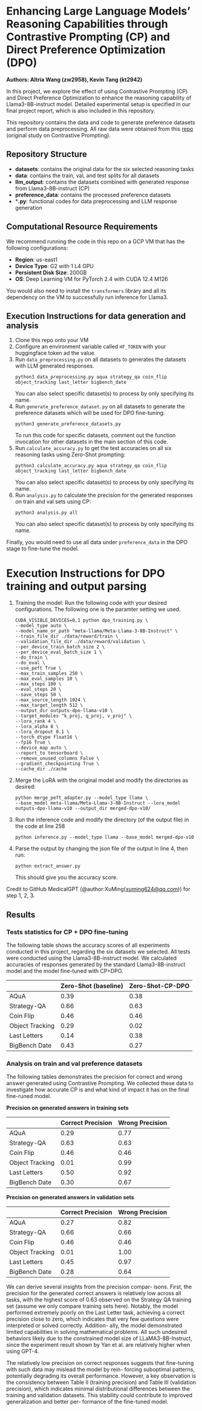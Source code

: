 # Enhancing Large Language Models’ Reasoning Capabilities through Contrastive Prompting (CP) and Direct Preference Optimization (DPO)

**Authors: Altria Wang (zw2958), Kevin Tang (kt2942)**

In this project, we explore the effect of using Contrastive Prompting (CP) and Direct Preference Optimization to enhance the reasoning capability of Llama3-8B-instruct model. Detailed experimental setup is specified in our final project report, which is also included in this repository.

This repository contains the data and code to generate preference datasets and perform data preprocessing. All raw data were obtained from this [repo](https://github.com/yao8839836/cp) (original study on Contrastive Prompting).

## Repository Structure
- **datasets**: contains the original data for the six selected reasoning tasks
- **data**: contains the train, val, and test splits for all datasets
- **llm_output**: contains the datasets combined with generated response from Llama3-8B-instruct (CP)
- **preference_data**: contains the processed preference datasets
- ***.py**: functional codes for data preprocessing and LLM response generation

## Computational Resource Requirements
We recommend running the code in this repo on a GCP VM that has the following configurations:

- **Region**: us-east1
- **Device Type**: G2 with 1 L4 GPU
- **Persistent Disk Size**: 200GB
- **OS**: Deep Learning VM for PyTorch 2.4 with CUDA 12.4 M126

You would also need to install the `transformers` library and all its dependency on the VM to successfully run inference for Llama3.

## Execution Instructions for data generation and analysis
1. Clone this repo onto your VM
2. Configure an environment variable called `HF_TOKEN` with your huggingface token ad the value.
3. Run `data_preprocessing.py` on all datasets to generates the datasets with LLM generated responses.
    ```
    python3 data_preprocessing.py aqua strategy_qa coin_flip object_tracking last_letter bigbench_date
    ```
    You can also select specific dataset(s) to process by only specifying its name.
4. Run `generate_preference_dataset.py` on all datasets to generate the preference datasets which will be used for DPO fine-tuning:
    ```
    python3 generate_preference_datasets.py
    ```
    To run this code for specific datasets, comment out the function invocation for other datasets in the main section of this code.
5. Run `calculate_accuracy.py` to get the test accuracies on all six reasoning tasks using Zero-Shot prompting:
    ```
    python3 calculate_accuracy.py aqua strategy_qa coin_flip object_tracking last_letter bigbench_date
    ```
    You can also select specific dataset(s) to process by only specifying its name.
6. Run `analysis.py` to calculate the precision for the generated responses on train and val sets using CP:
    ```
    python3 analysis.py all
    ```
    You can also select specific dataset(s) to process by only specifying its name.

Finally, you would need to use all data under `preference_data` in the DPO stage to fine-tune the model.

# Execution Instructions for DPO training and output parsing 
1. Training the model: 
    Run the following code with your desired configurations. The following one is the paramter setting we used.
    ```
    CUDA_VISIBLE_DEVICES=0,1 python dpo_training.py \
    --model_type auto \
    --model_name_or_path "meta-llama/Meta-Llama-3-8B-Instruct" \
    --train_file_dir ./data/reward/train \
    --validation_file_dir ./data/reward/validation \
    --per_device_train_batch_size 2 \
    --per_device_eval_batch_size 1 \
    --do_train \
    --do_eval \
    --use_peft True \
    --max_train_samples 250 \
    --max_eval_samples 10 \
    --max_steps 100 \
    --eval_steps 20 \
    --save_steps 50 \
    --max_source_length 1024 \
    --max_target_length 512 \
    --output_dir outputs-dpo-llama-v10 \
    --target_modules "k_proj, q_proj, v_proj" \
    --lora_rank 4 \
    --lora_alpha 8 \
    --lora_dropout 0.1 \
    --torch_dtype float16 \
    --fp16 True \
    --device_map auto \
    --report_to tensorboard \
    --remove_unused_columns False \
    --gradient_checkpointing True \
    --cache_dir ./cache
    ``` 
2. Merge the LoRA with the original model and modify the directories as desired:
    ```
    python merge_peft_adapter.py --model_type llama \
    --base_model meta-llama/Meta-Llama-3-8B-Instruct --lora_model outputs-dpo-llama-v10 --output_dir merged-dpo-v10/
    ```
3. Run the inference code and modify the directory (of the output file) in the code at line 258 
    ```
    python inference.py --model_type llama --base_model merged-dpo-v10
    ```
4. Parse the output by changing the json file of the output in line 4, then run:
    ```
    python extract_answer.py
    ```
    This should give you the accuracy score. 

Credit to GitHub MedicalGPT (@author:XuMing(xuming624@qq.com)) for step 1, 2, 3. 
## Results

### Tests statistics for CP + DPO fine-tuning

The following table shows the accuracy scores of all experiments conducted in this project, regarding the six datasets we selected. All tests were conducted using the Llama3-8B-instruct model. We calculated accuracies of responses generated by the standard Llama3-8B-instruct model and the model fine-tuned with CP+DPO.


|              | Zero-Shot (baseline)    | Zero-Shot-CP-DPO |
|--------------|----------------------------|-----------------|
| AQuA | 0.39 | 0.38 |
| Strategy-QA | 0.66 | 0.63 |
| Coin Flip | 0.46 | 0.46 |
| Object Tracking | 0.29| 0.02 |
| Last Letters | 0.14 | 0.38 |
| BigBench Date | 0.43 | 0.27 |


### Analysis on train and val preference datasets

The following tables demonstrates the precision for correct and wrong answer generated using Contrastive Prompting. We collected these data to investigate how accurate CP is and what kind of impact it has on the final fine-runed model.

**Precision on generated answers in training sets**

|              | Correct Precision   | Wrong Precision |
|--------------|---------------------|-----------------|
| AQuA | 0.29 | 0.77 |
| Strategy-QA | 0.63 | 0.63 |
| Coin Flip | 0.46 | 0.46 |
| Object Tracking | 0.01 | 0.99 |
| Last Letters | 0.50 | 0.92 |
| BigBench Date | 0.30 | 0.67 |

**Precision on generated answers in validation sets**

|              | Correct Precision   | Wrong Precision |
|--------------|---------------------|-----------------|
| AQuA | 0.27 | 0.82 |
| Strategy-QA | 0.66 | 0.66 |
| Coin Flip | 0.46 | 0.46 |
| Object Tracking | 0.01 | 1.00 |
| Last Letters | 0.45 | 0.97 |
| BigBench Date | 0.28 | 0.64 |

We can derive several insights from the precision compar-
isons. First, the precision for the generated correct answers
is relatively low across all tasks, with the highest score
of 0.63 observed on the Strategy QA training set (assume
we only compare training sets here). Notably, the model
performed extremely poorly on the Last Letter task, achieving
a correct precision close to zero, which indicates that very
few questions were interpreted or solved correctly. Addition-
ally, the model demonstrated limited capabilities in solving
mathematical problems. All such undesired behaviors likely
due to the constrained model size of LLaMA3-8B-Instruct,
since the experiment result shown by Yan et al. are relatively
higher when using GPT-4.

The relatively low precision on correct responses suggests
that fine-tuning with such data may mislead the model by rein-
forcing suboptimal patterns, potentially degrading its overall
performance. However, a key observation is the consistency
between Table II (training precision) and Table III (validation
precision), which indicates minimal distributional differences
between the training and validation datasets. This stability
could contribute to improved generalization and better per-
formance of the fine-tuned model.

